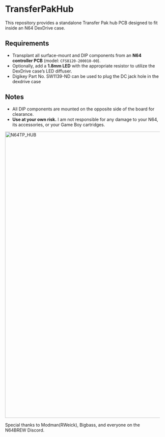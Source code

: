 # TransferPakHub

This repository provides a standalone Transfer Pak hub PCB designed to fit inside an N64 DexDrive case.  

## Requirements
- Transplant all surface-mount and DIP components from an **N64 controller PCB** (model: `CFS8120-200010-00`).  
- Optionally, add a **1.8mm LED** with the appropriate resistor to utilize the DexDrive case’s LED diffuser.
- Digikey Part No. SW1139-ND can be used to plug the DC jack hole in the dexdrive case

## Notes
- All DIP components are mounted on the opposite side of the board for clearance.  
- **Use at your own risk.** I am not responsible for any damage to your N64, its accessories, or your Game Boy cartridges.  

<img width="1495" height="930" alt="N64TP_HUB" src="https://github.com/user-attachments/assets/66b2216b-e2fe-4618-b8c1-470851ff7cec" />

Special thanks to Modman(RWeick), Bigbass, and everyone on the N64BREW Discord.
